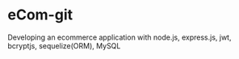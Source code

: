 # eCom-git
Developing an ecommerce application with node.js, express.js, jwt, bcryptjs, sequelize(ORM), MySQL
